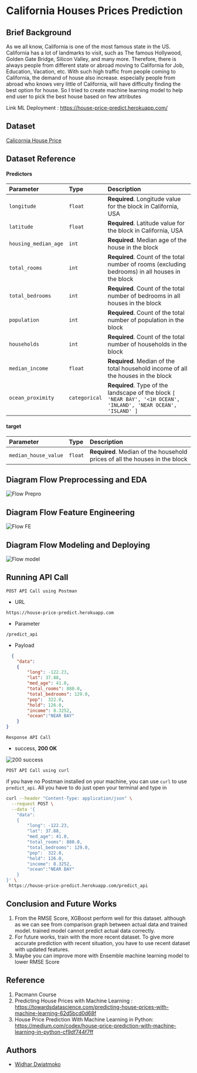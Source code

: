 
# California Houses Prices Prediction

## Brief Background

As we all know, California is one of the most famous state in the US. California has a lot of landmarks to visit, such as The famous Hollywood, Golden Gate Bridge, Silicon Valley, and many more. Therefore, there is always people from different state or abroad moving to California for Job, Education, Vacation, etc. With such high traffic from people coming to California, the demand of house also increase. especially people from abroad who knows very little of California, will have difficulty finding the best option for house. So I tried to create machine learning model to help end user to pick the best house based on few attributes

Link ML Deployment : https://house-price-predict.herokuapp.com/

## Dataset

[Calicornia House Price](https://www.kaggle.com/datasets/shibumohapatra/house-price)


## Dataset Reference

#### Predictors


| Parameter | Type     | Description                |
| :-------- | :------- | :------------------------- |
| `longitude` | `float` | **Required**. Longitude value for the block in California, USA  |
| `latitude` | `float` | **Required**. Latitude value for the block in California, USA  |
| `housing_median_age` | `int` | **Required**. Median age of the house in the block  |
| `total_rooms` | `int` | **Required**. Count of the total number of rooms (excluding bedrooms) in all houses in the block  |
| `total_bedrooms` | `int` | **Required**. Count of the total number of bedrooms in all houses in the block  |
| `population` | `int` | **Required**. Count of the total number of population in the block  |
| `households` | `int` | **Required**. Count of the total number of households in the block  |
| `median_income` | `float` | **Required**. Median of the total household income of all the houses in the block  |
| `ocean_proximity` | `categorical` | **Required**. Type of the landscape of the block `[ 'NEAR BAY', '<1H OCEAN', 'INLAND', 'NEAR OCEAN', 'ISLAND' ]` |

#### target
| Parameter | Type     | Description                |
| :-------- | :------- | :------------------------- |
| `median_house_value` | `float` | **Required**. Median of the household prices of all the houses in the block |

## Diagram Flow Preprocessing and EDA 

![Flow Prepro](https://github.com/WidharDwiatmoko/house_price_predict_with_deploy/blob/main/docs/Preprocess.png?raw=true)

## Diagram Flow Feature Engineering

![Flow FE](https://github.com/WidharDwiatmoko/house_price_predict_with_deploy/blob/main/docs/FeatureEng.png?raw=true)

## Diagram Flow Modeling and Deploying

![Flow model](https://github.com/WidharDwiatmoko/house_price_predict_with_deploy/blob/main/docs/modeling.png?raw=true)

## Running API Call

`POST API Call using Postman`

- URL

```url
https://house-price-predict.herokuapp.com
```
- Parameter

```url
/predict_api
```
- Payload

```json
  {
    "data":
    {
        "long": -122.23,	
        "lat": 37.88,
        "med_age": 41.0,
        "total_rooms": 880.0,
        "total_bedrooms": 129.0,
        "pop":	322.0,
        "hold":	126.0,
        "income": 8.3252,
        "ocean":"NEAR BAY"
    }
}
```

`Response API Call`
- success, **200 OK** 

![200 success](https://github.com/WidharDwiatmoko/house_price_predict_with_deploy/blob/main/docs/image_apiCall.png?raw=true)

`POST API Call using curl`

if you have no Postman installed on your machine, you can use `curl` to use `predict_api`. All you have to do just open your terminal and type in

```bash
curl --header "Content-Type: application/json" \
  --request POST \
  --data '{
    "data":
    {
        "long": -122.23,
        "lat": 37.88,
        "med_age": 41.0,
        "total_rooms": 880.0,
        "total_bedrooms": 129.0,
        "pop":  322.0,
        "hold": 126.0,
        "income": 8.3252,
        "ocean":"NEAR BAY"
    }
}' \
 https://house-price-predict.herokuapp.com/predict_api
```

## Conclusion and Future Works
1. From the RMSE Score, XGBoost perform well for this dataset. although as we can see from comparison graph between actual data and trained model. trained model cannot predict actual data correctly.
2. For future works, train with the more recent dataset. To give more accurate prediction with recent situation, you have to use recent dataset with updated features.
3. Maybe you can improve more with Ensemble machine learning model to lower RMSE Score

## Reference
1. Pacmann Course
2. Predicting House Prices with Machine Learning : https://towardsdatascience.com/predicting-house-prices-with-machine-learning-62d5bcd0d68f
3. House Price Prediction With Machine Learning in Python: https://medium.com/codex/house-price-prediction-with-machine-learning-in-python-cf9df744f7ff


## Authors

- [Widhar Dwiatmoko](https://github.com/WidharDwiatmoko)


